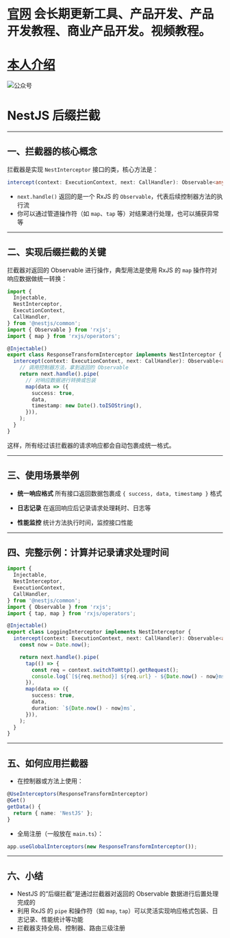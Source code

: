 # [官网](securitytech.cc) 会长期更新工具、产品开发、产品开发教程、商业产品开发。视频教程。

# [本人介绍](http://securitytech.cc/about)

![公众号](https://github.com/haidragon/haidragon/blob/main/gzh.png)


# NestJS 后缀拦截

---

## 一、拦截器的核心概念

拦截器是实现 `NestInterceptor` 接口的类，核心方法是：

```ts
intercept(context: ExecutionContext, next: CallHandler): Observable<any>
```

* `next.handle()` 返回的是一个 RxJS 的 `Observable`，代表后续控制器方法的执行流
* 你可以通过管道操作符（如 `map`、`tap` 等）对结果进行处理，也可以捕获异常等

---

## 二、实现后缀拦截的关键

拦截器对返回的 Observable 进行操作，典型用法是使用 RxJS 的 `map` 操作符对响应数据做统一转换：

```ts
import {
  Injectable,
  NestInterceptor,
  ExecutionContext,
  CallHandler,
} from '@nestjs/common';
import { Observable } from 'rxjs';
import { map } from 'rxjs/operators';

@Injectable()
export class ResponseTransformInterceptor implements NestInterceptor {
  intercept(context: ExecutionContext, next: CallHandler): Observable<any> {
    // 调用控制器方法，拿到返回的 Observable
    return next.handle().pipe(
      // 对响应数据进行转换或包装
      map(data => ({
        success: true,
        data,
        timestamp: new Date().toISOString(),
      })),
    );
  }
}
```

这样，所有经过该拦截器的请求响应都会自动包裹成统一格式。

---

## 三、使用场景举例

* **统一响应格式**
  所有接口返回数据包裹成 `{ success, data, timestamp }` 格式

* **日志记录**
  在返回响应后记录请求处理耗时、日志等

* **性能监控**
  统计方法执行时间，监控接口性能

---

## 四、完整示例：计算并记录请求处理时间

```ts
import {
  Injectable,
  NestInterceptor,
  ExecutionContext,
  CallHandler,
} from '@nestjs/common';
import { Observable } from 'rxjs';
import { tap, map } from 'rxjs/operators';

@Injectable()
export class LoggingInterceptor implements NestInterceptor {
  intercept(context: ExecutionContext, next: CallHandler): Observable<any> {
    const now = Date.now();

    return next.handle().pipe(
      tap(() => {
        const req = context.switchToHttp().getRequest();
        console.log(`[${req.method}] ${req.url} - ${Date.now() - now}ms`);
      }),
      map(data => ({
        success: true,
        data,
        duration: `${Date.now() - now}ms`,
      })),
    );
  }
}
```

---

## 五、如何应用拦截器

* 在控制器或方法上使用：

```ts
@UseInterceptors(ResponseTransformInterceptor)
@Get()
getData() {
  return { name: 'NestJS' };
}
```

* 全局注册（一般放在 `main.ts`）：

```ts
app.useGlobalInterceptors(new ResponseTransformInterceptor());
```

---

## 六、小结

* NestJS 的“后缀拦截”是通过拦截器对返回的 Observable 数据进行后置处理完成的
* 利用 RxJS 的 `pipe` 和操作符（如 `map`, `tap`）可以灵活实现响应格式包装、日志记录、性能统计等功能
* 拦截器支持全局、控制器、路由三级注册
 
